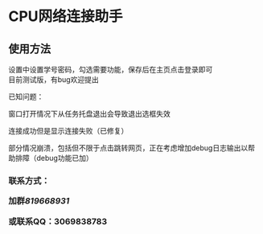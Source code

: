 # CPU网络连接助手

## 使用方法

设置中设置学号密码，勾选需要功能，保存后在主页点击登录即可  
目前测试版，有bug欢迎提出

已知问题：<p>窗口打开情况下从任务托盘退出会导致退出选框失效</p>
<p>连接成功但是显示连接失败（已修复）</p>
<p>部分情况崩溃，包括但不限于点击跳转网页，正在考虑增加debug日志输出以帮助排障（debug功能已加）</p>

### 联系方式：<p>加群***819668931***</p><p>或联系QQ：3069838783</p>
